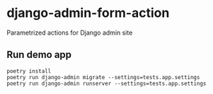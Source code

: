 # django-admin-form-action
Parametrized actions for Django admin site

## Run demo app

```shell script
poetry install
poetry run django-admin migrate --settings=tests.app.settings
poetry run django-admin runserver --settings=tests.app.settings
```

